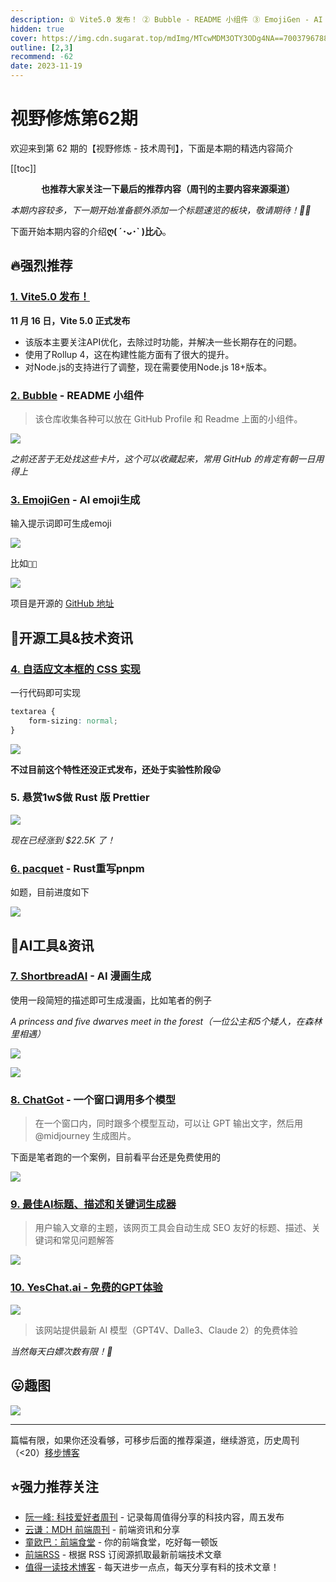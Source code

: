 ```yaml
---
description: ① Vite5.0 发布！ ② Bubble - README 小组件 ③ EmojiGen - AI emoji生成 ④ 自适应文本框的 CSS 实现 ⑤ 悬赏1w$做 Rust 版 Prettier ⑥ pacquet - Rust重写pnpm ⑦ ShortbreadAI - AI 漫画生成 ⑧ ChatGot - 一个窗口调用多个模型 ⑨ 最佳AI标题、描述和关键词生成器 ⑩ YesChat.ai - 免费的GPT体验
hidden: true
cover: https://img.cdn.sugarat.top/mdImg/MTcwMDM3OTY3ODg4NA==700379678884
outline: [2,3]
recommend: -62
date: 2023-11-19
---
```


# 视野修炼第62期

欢迎来到第 62 期的【视野修炼 - 技术周刊】，下面是本期的精选内容简介

[[toc]]

<center>

**​也推荐大家关注一下最后的推荐内容（周刊的主要内容来源渠道）**
</center>

*本期内容较多，下一期开始准备额外添加一个标题速览的板块，敬请期待！🙏🏻*

下面开始本期内容的介绍**ღ( ´･ᴗ･` )比心**。
## 🔥强烈推荐
### [1. Vite5.0 发布！](https://mp.weixin.qq.com/s/36Jt66AEDk16EvxodqxXuA)
**11 月 16 日，Vite 5.0 正式发布**

* 该版本主要关注API优化，去除过时功能，并解决一些长期存在的问题。
* 使用了Rollup 4，这在构建性能方面有了很大的提升。
* 对Node.js的支持进行了调整，现在需要使用Node.js 18+版本。

### [2. Bubble](https://github.com/LHRUN/bubble/tree/main) - README 小组件

>该仓库收集各种可以放在 GitHub Profile 和 Readme 上面的小组件。

![](https://img.cdn.sugarat.top/mdImg/MTcwMDM4MzUwMTU0MQ==700383501541)

*之前还苦于无处找这些卡片，这个可以收藏起来，常用 GitHub 的肯定有朝一日用得上*

### [3. EmojiGen](https://emoji.fly.dev/) - AI emoji生成

输入提示词即可生成emoji

![](https://img.cdn.sugarat.top/mdImg/MTcwMDM4MTk5MTQ2MA==700381991460)

比如`🐸👑`

![](https://img.cdn.sugarat.top/mdImg/MTcwMDM4MjA0NTA1NQ==700382045055)

项目是开源的 [GitHub 地址](https://github.com/cbh123/emoji)

## 🔧开源工具&技术资讯

### [4. 自适应文本框的 CSS 实现](https://www.amitmerchant.com/textarea-auto-increase-height/)
一行代码即可实现
```css
textarea {
    form-sizing: normal;
}
```

![](https://img.cdn.sugarat.top/mdImg/MTcwMDM4MTI3MjIxMQ==700381272211)

**不过目前这个特性还没正式发布，还处于实验性阶段😛**

### 5. 悬赏1w$做 Rust 版 Prettier

![](https://img.cdn.sugarat.top/mdImg/MTcwMDM4NDQyODgyMA==700384428820)

*现在已经涨到 $22.5K 了！*

### [6. pacquet](https://github.com/pnpm/pacquet) - Rust重写pnpm

如题，目前进度如下

![](https://img.cdn.sugarat.top/mdImg/MTcwMDM4NTAwMDgzMQ==700385000831)
## 🤖AI工具&资讯
### [7. ShortbreadAI](https://shortbread.ai/) - AI 漫画生成

使用一段简短的描述即可生成漫画，比如笔者的例子

*A princess and five dwarves meet in the forest（一位公主和5个矮人，在森林里相遇）*

![](https://img.cdn.sugarat.top/mdImg/MTcwMDM4NjU3MzEwNw==700386573107)

![](https://img.cdn.sugarat.top/mdImg/MTcwMDM4NjU1MDc4Mg==700386550782)

### [8. ChatGot](https://start-chat.chatgot.io/) - 一个窗口调用多个模型

>在一个窗口内，同时跟多个模型互动，可以让 GPT 输出文字，然后用 @midjourney 生成图片。

下面是笔者跑的一个案例，目前看平台还是免费使用的

![](https://img.cdn.sugarat.top/mdImg/MTcwMDM4MzAzNzI5OQ==700383037299)

### [9. 最佳AI标题、描述和关键词生成器](https://aitdk.com/zh-CN/)
>用户输入文章的主题，该网页工具会自动生成 SEO 友好的标题、描述、关键词和常见问题解答

![](https://img.cdn.sugarat.top/mdImg/MTcwMDM4MzM1ODYxOQ==700383358619)

### [10. YesChat.ai - 免费的GPT体验](https://www.yeschat.ai/)

![](https://img.cdn.sugarat.top/mdImg/MTcwMDM4Mzk1NzQzMQ==700383957431)

>该网站提供最新 AI 模型（GPT4V、Dalle3、Claude 2）的免费体验

*当然每天白嫖次数有限！🤭*

## 😛趣图

![](https://img.cdn.sugarat.top/mdImg/MTcwMDM3OTA0OTYxNg==700379049616)

---

篇幅有限，如果你还没看够，可移步后面的推荐渠道，继续游览，历史周刊（<20）[移步博客](https://sugarat.top/weekly/index.html)

## ⭐️强力推荐关注
* [阮一峰: 科技爱好者周刊](https://www.ruanyifeng.com/blog/archives.html) - 记录每周值得分享的科技内容，周五发布
* [云谦：MDH 前端周刊](https://mdhweekly.com/) - 前端资讯和分享
* [童欧巴：前端食堂](https://github.com/Geekhyt/weekly) - 你的前端食堂，吃好每一顿饭
* [前端RSS](https://fed.chanceyu.com/) - 根据 RSS 订阅源抓取最新前端技术文章
* [值得一读技术博客](https://daily-blog.chlinlearn.top/) - 每天进步一点点，每天分享有料的技术文章！
